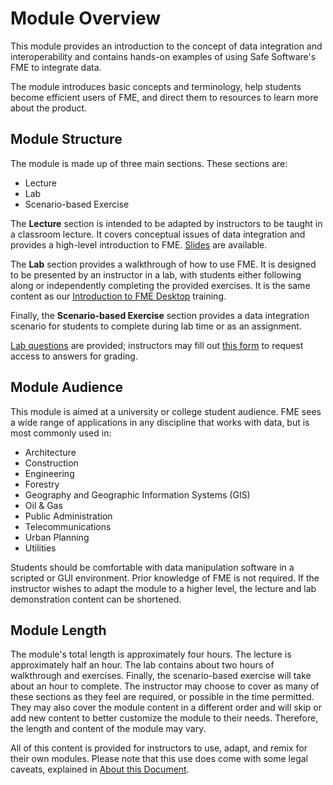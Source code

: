# Module Overview

This module provides an introduction to the concept of data integration and interoperability and contains hands-on examples of using Safe Software's FME to integrate data.

The module introduces basic concepts and terminology, help students become efficient users of FME, and direct them to resources to learn more about the product.

## Module Structure

The module is made up of three main sections. These sections are:

- Lecture
- Lab
- Scenario-based Exercise

The **Lecture** section is intended to be adapted by instructors to be taught in a classroom lecture. It covers conceptual issues of data integration and provides a high-level introduction to FME. [Slides](./fme-desktop-data-integration-slides.zip) are available.

The **Lab** section provides a walkthrough of how to use FME. It is designed to be presented by an instructor in a lab, with students either following along or independently completing the provided exercises. It is the same content as our [Introduction to FME Desktop](https://s3.amazonaws.com/gitbook/Desktop-Intro-2019/index.html) training.

Finally, the **Scenario-based Exercise** section provides a data integration scenario for students to complete during lab time or as an assignment.

[Lab questions](Integration3Scenario\3.03.LabQuestions.md) are provided; instructors may fill out [this form](https://goo.gl/forms/jWeso3OY6RVe6PJG3) to request access to answers for grading.

## Module Audience

This module is aimed at a university or college student audience. FME sees a wide range of applications in any discipline that works with data, but is most commonly used in:

- Architecture
- Construction
- Engineering
- Forestry
- Geography and Geographic Information Systems (GIS)
- Oil & Gas
- Public Administration
- Telecommunications
- Urban Planning
- Utilities

Students should be comfortable with data manipulation software in a scripted or GUI environment. Prior knowledge of FME is not required. If the instructor wishes to adapt the module to a higher level, the lecture and lab demonstration content can be shortened.

## Module Length

The module's total length is approximately four hours. The lecture is approximately half an hour. The lab contains about two hours of walkthrough and exercises. Finally, the scenario-based exercise will take about an hour to complete. The instructor may choose to cover as many of these sections as they feel are required, or possible in the time permitted. They may also cover the module content in a different order and will skip or add new content to better customize the module to their needs. Therefore, the length and content of the module may vary.

All of this content is provided for instructors to use, adapt, and remix for their own modules. Please note that this use does come with some legal caveats, explained in [About this Document](/Integration0About/0.00.AboutThisDocument.md).

